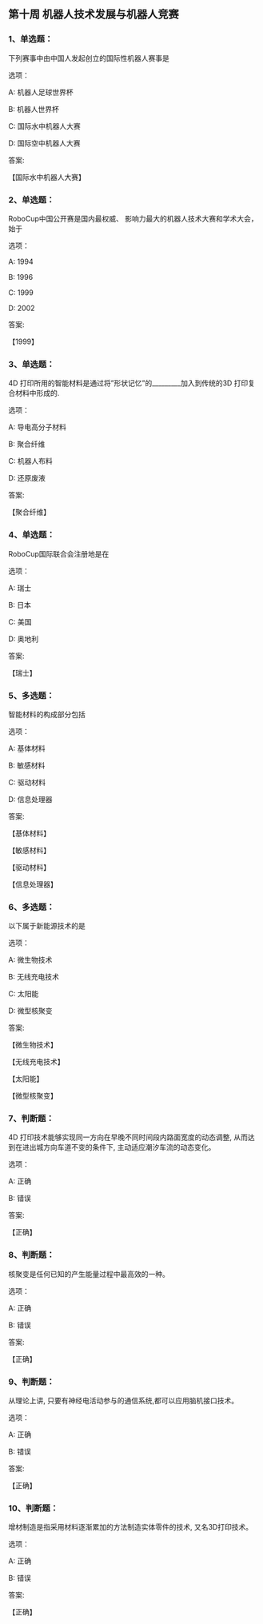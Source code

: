 ## 第十周 机器人技术发展与机器人竞赛

### 1、单选题：

‌下列赛事中由中国人发起创立的国际性机器人赛事是

选项：

A: 机器人足球世界杯

B: 机器人世界杯

C: 国际水中机器人大赛

D: 国际空中机器人大赛

答案:

【国际水中机器人大赛】

### 2、单选题：

‌RoboCup中国公开赛是国内最权威、 影响力最大的机器人技术大赛和学术大会，始于

选项：

A: 1994

B: 1996

C: 1999

D: 2002

答案:

【1999】

### 3、单选题：

​4D 打印所用的智能材料是通过将”形状记忆”的_________加入到传统的3D 打印复合材料中形成的.

选项：

A: 导电高分子材料

B: 聚合纤维

C: 机器人布料

D: 还原废液

答案:

【聚合纤维】

### 4、单选题：

RoboCup国际联合会注册地是在‌

选项：

A: 瑞士

B: 日本

C: 美国

D: 奥地利

答案:

【瑞士】

### 5、多选题：

智能材料的构成部分包括

选项：

A: 基体材料

B: 敏感材料

C: 驱动材料

D: 信息处理器

答案:

【基体材料】

【敏感材料】

【驱动材料】

【信息处理器】

### 6、多选题：

以下属于新能源技术的是‌

选项：

A: 微生物技术

B: 无线充电技术

C: 太阳能

D: 微型核聚变

答案:

【微生物技术】

【无线充电技术】

【太阳能】

【微型核聚变】

### 7、判断题：

4D 打印技术能够实现同一方向在早晚不同时间段内路面宽度的动态调整, 从而达到在进出城方向车道不变的条件下, 主动适应潮汐车流的动态变化。​

选项：

A: 正确

B: 错误

答案:

【正确】

### 8、判断题：

‌核聚变是任何已知的产生能量过程中最高效的一种。​

选项：

A: 正确

B: 错误

答案:

【正确】

### 9、判断题：

​从理论上讲, 只要有神经电活动参与的通信系统,都可以应用脑机接口技术。

选项：

A: 正确

B: 错误

答案:

【正确】

### 10、判断题：

增材制造是指采用材料逐渐累加的方法制造实体零件的技术, 又名3D打印技术。‌

选项：

A: 正确

B: 错误

答案:

【正确】